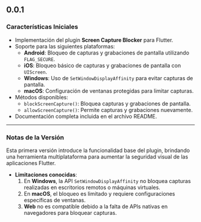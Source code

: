 ## 0.0.1

### **Características Iniciales**
- Implementación del plugin **Screen Capture Blocker** para Flutter.
- Soporte para las siguientes plataformas:
    - **Android**: Bloqueo de capturas y grabaciones de pantalla utilizando `FLAG_SECURE`.
    - **iOS**: Bloqueo básico de capturas y grabaciones de pantalla con `UIScreen`.
    - **Windows**: Uso de `SetWindowDisplayAffinity` para evitar capturas de pantalla.
    - **macOS**: Configuración de ventanas protegidas para limitar capturas.
- Métodos disponibles:
    - `blockScreenCapture()`: Bloquea capturas y grabaciones de pantalla.
    - `allowScreenCapture()`: Permite capturas y grabaciones nuevamente.
- Documentación completa incluida en el archivo README.

---

### **Notas de la Versión**
Esta primera versión introduce la funcionalidad base del plugin, brindando una herramienta multiplataforma para aumentar la seguridad visual de las aplicaciones Flutter.

- **Limitaciones conocidas**:
    1. En **Windows**, la API `SetWindowDisplayAffinity` no bloquea capturas realizadas en escritorios remotos o máquinas virtuales.
    2. En **macOS**, el bloqueo es limitado y requiere configuraciones específicas de ventanas.
    3. **Web** no es compatible debido a la falta de APIs nativas en navegadores para bloquear capturas.
